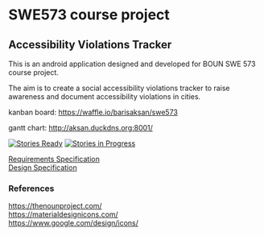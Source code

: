 # SWE573 course project

## Accessibility Violations Tracker

This is an android application designed and developed for BOUN SWE 573 course project.

The aim is to create a social accessibility violations tracker to raise awareness and document accessibility violations in cities.

kanban board:
https://waffle.io/barisaksan/swe573

gantt chart:
http://aksan.duckdns.org:8001/

[![Stories Ready](https://badge.waffle.io/barisaksan/swe573.svg?label=ready&title=Ready)](http://waffle.io/barisaksan/swe573)
[![Stories in Progress](https://badge.waffle.io/barisaksan/swe573.svg?label=in%20progress&title=In%20Progress)](http://waffle.io/barisaksan/swe573)

[Requirements Specification](https://github.com/barisaksan/swe573/wiki/Requirements-Specification)  
[Design Specification](https://github.com/barisaksan/swe573/wiki/Design-Specification)  

### References
https://thenounproject.com/  
https://materialdesignicons.com/  
https://www.google.com/design/icons/  
